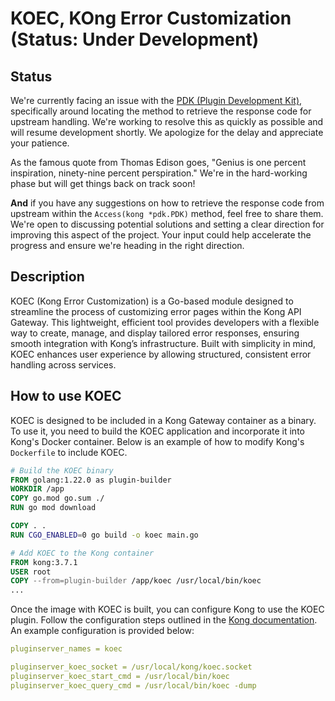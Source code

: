 # KOEC, KOng Error Customization (Status: Under Development)

## Status

We're currently facing an issue with the [PDK (Plugin Development Kit)](https://pkg.go.dev/github.com/Kong/go-pdk), specifically around locating the method to retrieve the response code for upstream handling. We're working to resolve this as quickly as possible and will resume development shortly. We apologize for the delay and appreciate your patience.

As the famous quote from Thomas Edison goes, "Genius is one percent inspiration, ninety-nine percent perspiration." We're in the hard-working phase but will get things back on track soon!

**And** if you have any suggestions on how to retrieve the response code from upstream within the `Access(kong *pdk.PDK)` method, feel free to share them. We're open to discussing potential solutions and setting a clear direction for improving this aspect of the project. Your input could help accelerate the progress and ensure we're heading in the right direction.

## Description

KOEC (Kong Error Customization) is a Go-based module designed to streamline the process of customizing error pages within the Kong API Gateway. This lightweight, efficient tool provides developers with a flexible way to create, manage, and display tailored error responses, ensuring smooth integration with Kong’s infrastructure. Built with simplicity in mind, KOEC enhances user experience by allowing structured, consistent error handling across services.

## How to use KOEC

KOEC is designed to be included in a Kong Gateway container as a binary. To use it, you need to build the KOEC application and incorporate it into Kong's Docker container. Below is an example of how to modify Kong's `Dockerfile` to include KOEC.

```Dockerfile
# Build the KOEC binary
FROM golang:1.22.0 as plugin-builder
WORKDIR /app
COPY go.mod go.sum ./
RUN go mod download

COPY . .
RUN CGO_ENABLED=0 go build -o koec main.go

# Add KOEC to the Kong container
FROM kong:3.7.1
USER root
COPY --from=plugin-builder /app/koec /usr/local/bin/koec
...
```

Once the image with KOEC is built, you can configure Kong to use the KOEC plugin. Follow the configuration steps outlined in the [Kong documentation](https://docs.konghq.com/gateway/latest/plugin-development/pluginserver/go/#example-configuration). An example configuration is provided below:

```yaml
pluginserver_names = koec

pluginserver_koec_socket = /usr/local/kong/koec.socket
pluginserver_koec_start_cmd = /usr/local/bin/koec
pluginserver_koec_query_cmd = /usr/local/bin/koec -dump
```